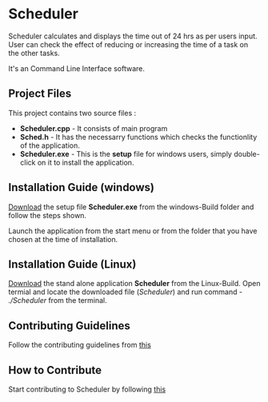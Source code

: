 # Scheduler
Scheduler calculates and displays the time out of 24 hrs as per users input. User can check the effect of reducing or
increasing the time of a task on the other tasks.

It's an Command Line Interface software.

## Project Files

This project contains two source files :

- **Scheduler.cpp** - It consists of main program
- **Sched.h** - It has the necessarry functions which checks the functionlity of the application.
- **Scheduler.exe** - This is the **setup** file for windows users, simply double-click on it to install the application.

## Installation Guide (windows)
[Download](https://github.com/adityagpramanik/Scheduler/raw/master/Windows-Build/Scheduler.exe) the setup file **Scheduler.exe** from the windows-Build folder and follow the steps shown.

Launch the application from the start menu or from the folder that you have chosen at the time of installation.

## Installation Guide (Linux)
[Download](https://github.com/adityagpramanik/Scheduler/raw/master/Linux-Build/Scheduler) the stand alone application **Scheduler** from the Linux-Build.
Open termial and locate the downloaded file (*Scheduler*) and run command - *./Scheduler* from the terminal.

## Contributing Guidelines
Follow the contributing guidelines from [this][contri]

## How to Contribute
Start contributing to Scheduler by following [this][howto]

[contri]: /Contributing.md
[howto]: /HowToContri.md

